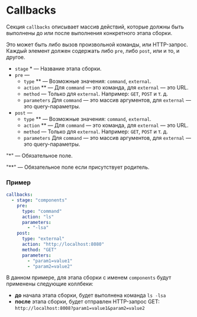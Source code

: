# Callbacks

Секция `callbacks` описывает массив действий, которые должны быть выполнены до или после выполнения конкретного этапа сборки.

Это может быть либо вызов произвольной команды, или HTTP-запрос. Каждый элемент должен содержать либо `pre`, либо `post`, или и то, и другое.

- `stage` * &mdash; Название этапа сборки.
- `pre` &mdash;
  - `type` ** &mdash; Возможные значения: `command`, `external`.
  - `action` ** &mdash; Для `command` &mdash; это команда, для `external` &mdash; это URL.
  - `method` &mdash; Только для `external`. Например: `GET`, `POST` и т. д.
  - `parameters` Для `command` &mdash; это массив аргументов, для `external` &mdash; это query-параметры.
- `post` &mdash;
    - `type` ** &mdash; Возможные значения: `command`, `external`.
    - `action` ** &mdash; Для `command` &mdash; это команда, для `external` &mdash; это URL.
    - `method` &mdash; Только для `external`. Например: `GET`, `POST` и т. д.
    - `parameters` Для `command` &mdash; это массив аргументов, для `external` &mdash; это query-параметры.
  

"*" &mdash; Обязательное поле.

"**" &mdash; Обязательное поле если присутствует родитель.

### Пример

```yaml
callbacks:
  - stage: "components"
    pre:
      type: "command"
      action: "ls"
      parameters:
        - "-lsa"
    post:
      type: "external"
      action: "http://localhost:8080"
      method: "GET"
      parameters:
        - "param1=value1"
        - "param2=value2"
```

В данном примере, для этапа сборки с именем `components` будут применены следующие коллбеки:

- **до** начала этапа сборки, будет выполнена команда `ls -lsa`
- **после** этапа сборки, будет отправлен HTTP-запрос GET: `http://localhost:8008?param1=value1&param2=value2`
